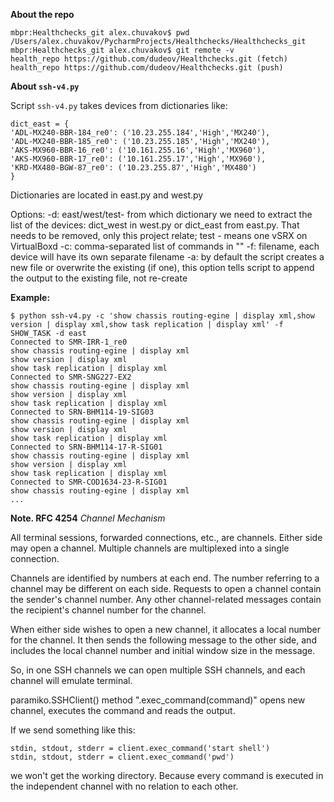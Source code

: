 **About the repo**
```
mbpr:Healthchecks_git alex.chuvakov$ pwd
/Users/alex.chuvakov/PycharmProjects/Healthchecks/Healthchecks_git
mbpr:Healthchecks_git alex.chuvakov$ git remote -v
health_repo	https://github.com/dudeov/Healthchecks.git (fetch)
health_repo	https://github.com/dudeov/Healthchecks.git (push)
```

**About ```ssh-v4.py```**

Script ```ssh-v4.py``` takes devices from dictionaries like:
```
dict_east = {
'ADL-MX240-BBR-184_re0': ('10.23.255.184','High','MX240'),
'ADL-MX240-BBR-185_re0': ('10.23.255.185','High','MX240'),
'AKS-MX960-BBR-16_re0': ('10.161.255.16','High','MX960'),
'AKS-MX960-BBR-17_re0': ('10.161.255.17','High','MX960'),
'KRD-MX480-BGW-87_re0': ('10.23.255.87','High','MX480')
}
```
Dictionaries are located in east.py and west.py

Options:
-d: east/west/test- from which dictionary we need to extract the list of the devices: dict_west in west.py or dict_east from east.py. That needs to be removed, only this project relate; test - means one vSRX on VirtualBoxd
-c: comma-separated list of commands in ""
-f: filename, each device will have its own separate filename
-a: by default the script creates a new file or overwrite the existing (if one), this option tells script to append the output to the existing file, not re-create
 

**Example:**
```
$ python ssh-v4.py -c 'show chassis routing-egine | display xml,show version | display xml,show task replication | display xml' -f SHOW_TASK -d east
Connected to SMR-IRR-1_re0
show chassis routing-egine | display xml
show version | display xml
show task replication | display xml
Connected to SMR-SNG227-EX2
show chassis routing-egine | display xml
show version | display xml
show task replication | display xml
Connected to SRN-BHM114-19-SIG03
show chassis routing-egine | display xml
show version | display xml
show task replication | display xml
Connected to SRN-BHM114-17-R-SIG01
show chassis routing-egine | display xml
show version | display xml
show task replication | display xml
Connected to SMR-COD1634-23-R-SIG01
show chassis routing-egine | display xml
...
```

**Note. RFC 4254**
*Channel Mechanism*

All terminal sessions, forwarded connections, etc., are channels.
Either side may open a channel.  Multiple channels are multiplexed into a single connection.

Channels are identified by numbers at each end.  The number referring to a channel may be different on each side.  Requests to open a channel contain the sender's channel number.  Any other channel-related messages contain the recipient's channel number for the channel.

 When either side wishes to open a new channel, it allocates a local number for the channel.  It then sends the following message to the other side, and includes the local channel number and initial window size in the message.

 So, in one SSH channels we can open multiple SSH channels, and each channel will emulate terminal.

 paramiko.SSHClient() method ".exec_command(command)" opens new channel, executes the command and reads the output.

 If we send something like this:
 ```
 stdin, stdout, stderr = client.exec_command('start shell')
 stdin, stdout, stderr = client.exec_command('pwd')
 ```
 we won't get the working directory. Because every command is executed in the independent channel with no relation to each other.
